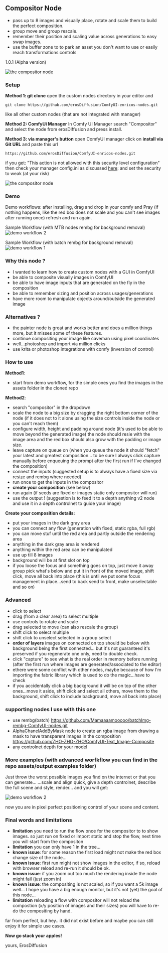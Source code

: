 ## Compositor Node

- pass up to 8 images and visually place, rotate and scale them to build the perfect composition.
- group move and group rescale.
- remember their position and scaling value across generations to easy swap images.
- use the buffer zone to to park an asset you don't want to use or easily reach transformations controls

1.0.1 (Alpha version)

![the compositor node](/assets/sample.png)

### Setup

**Method 1: git clone**
open the custom nodes directory in your editor and

```git clone https://github.com/erosDiffusion/ComfyUI-enricos-nodes.git```

like all other custom nodes (that are not integrated with manager)

**Method 2: ComfyUi Manager**
In Comfy UI Manager search "Compositor" and select the node from erosDiffusion and press install.

**Method 3: via manager's button**
open ComfyUI manager click on **install via Git URL** and paste this url

```https://github.com/erosDiffusion/ComfyUI-enricos-nodes.git```


if you get: "This action is not allowed with this security level configuration" then check your manager config.ini
as discussed [here](https://github.com/ltdrdata/ComfyUI-Manager?tab=readme-ov-file#security-policy):
and set the security to weak (at your risk)

![the compositor node](/assets/weak.png)


### Demo
Demo workflows: after installing, drag and drop in your comfy and Pray (if nothing happens, like the red box does not scale and you can't see images after running once) refresh and run again.

Sample Workflow (with MTB nodes rembg for background removal)
![demo workflow 2](/assets/demo2.png)

Sample Workflow (with batch rembg for background removal)
![demo workflow 1](/assets/demo.png)



### Why this node ?
- I wanted to learn how to create custom nodes with a GUI in ComfyUI
- be able to composite visually images in ComfyUI
- be able to have image inputs that are generated on the fly in the composition
- be able to remember sizing and position across usages/generations
- have more room to manipulate objects around/outside the generated image

### Alternatives ?
- the painter node is great and works better and does a million things more, but it misses some of these features.
- continue compositing your image like caveman using pixel coordinates
- well...photoshop and import via million clicks
- use krita or photoshop integrations with comfy (inversion of control)

### How to use
**Method1**:
- start from demo workflow, for the simple ones you find the images in the assets folder in the cloned repo

**Method2**:
- search "compositor" in the dropdown
- scale the node to a big size  by dragging the right bottom corner of the node (if it does not to it alone using the size controls inside the node or you can't reach them)
- configure width, height and padding around node (it's used to be able to move beyond the generated image) the node should resie with the image area and the red box should also grow with the padding or image size.
- leave capture on queue on (when you queue the node it should "fetch" your latest and greatest composition... to be sure I always click capture manually before enqueuing the prompt after the first run if I've changed the composition)
- connect the inputs (suggested setup is to always have a fixed size via resize and rembg where needed)
- run once to get the inputs in the compositor
- __create your composition__ (see below)
- run again (if seeds are fixed or images static only compositor will run)
- use the output ! (suggestion is to feed it to a depth anything v2 node and use it in a depth controlnet to guide your image)
 
**Create your composition details:**
  
- put your images in the dark gray area
- you can connect any flow (generation with fixed, static rgba, full rgb)
- you can move stuf until the red area and partly outside the rendering area
- anything in the dark gray area is rendered
- anything within the red area can be manipulated
- use up till 8 images
- background will be at first slot on top
- if you loose the focus and something goes on top, just move it away group pick what's below and put it in front of the moved image, shift click, move all back into place (this is until we put some focus management in place...send to back send to front, make unselectable and so on)

### Advanced
- click to select
- drag (from a clear area) to select multiple 
- use controls to rotate and scale
- drag selected to move (can also rescale the group)
- shift click to select multiple
- shift click to unselect selected in a group select
- **order of layers** images on connected on top should be below with background being the first connected... but it's not guaranteed it's preserved if you regenerate one only, need to double check.
- click "capture" to see what is the real order in memory before running (after the first run where images are generated/associated to the editor)  
- ethere were some conflict with other nodes, maybe because of how I'm importing the fabric library which is used to do the magic...have to check
- if you accidentally click a big background it will be on top of the other ones...move it aside, shift click and select all others, move them to the background, shift click to include background, move all back into place)

 ### supporting nodes I use with this one 
- use rembg(batch) https://github.com/Mamaaaamooooo/batchImg-rembg-ComfyUI-nodes.git
- AlphaChanelAddByMask node to create an rgba image from drawing a mask to have transparent images in the composition https://github.com/ZHO-ZHO-ZHO/ComfyUI-Text_Image-Composite
- any controlnet depth for your model

### More examples (with advanced worfkflow you can find in the repo assets/output examples folder)
Just throw the worst possible images you find on the internet or that you can generate...
...scale and align quick, give a depth controlnet, describe the full scene and style, render...
and you will get:

![demo workflow 2](/assets/gallerySamples.jpg)

now you are in pixel perfect positioning control of your scene and content.

### Final words and limitations


- **limitation** you need to run the flow once for the compositor to to show images. so just run on fixed or import static and stop the flow, next time you will start from the compositon
- **limitation** you can only have 1 in the tree...
- **known issue**: for some reason the first load might not make the red box change size of the node...
- **known issue**: first run might not show images in the editor, if so, reload with browser reload and re-run it should be ok.
- **known issue**: if you zoom out too much the rendering inside the node might fail (just zoom in)
- **known issue**: the compositing is not scaled, so if you want a 5k image well... I hope you have a big enough monitor, but it's not (yet) the goal of this node...
- **limitation** reloading a flow with compositor will not reload the compostion (x/y position of images and their sizes) you will have to re-do the compositing by hand.

far from perfect, but hey.. it did not exist before and maybe you can still enjoy it for simple use cases.

**Now go stack your apples!**

yours, ErosDiffusion
